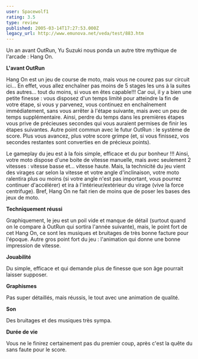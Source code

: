 ```yaml
---
user: Spacewolf1
rating: 3.5
type: review
published: 2005-03-14T17:27:53.000Z
legacy_url: http://www.emunova.net/veda/test/883.htm
---
```

Un an avant OutRun, Yu Suzuki nous ponda un autre titre mythique de l'arcade : Hang On.  

  

**L'avant OutRun**  

Hang On est un jeu de course de moto, mais vous ne courez pas sur circuit ici... En effet, vous allez enchaîner pas moins de 5 stages les uns à la suites des autres... tout du moins, si vous en êtes capable!!! Car oui, il y a bien une petite finesse : vous disposez d'un temps limité pour atteindre la fin de votre étape, si vous y parvenez, vous continuez en enchaînement immédiatement, sans vous arrêter à l'étape suivante, mais avec un peu de temps supplémentaire. Ainsi, perdre du temps dans les premières étapes vous prive de précieuses secondes qui vous auraient permises de finir les étapes suivantes. Autre point commun avec le futur OutRun : le système de score. Plus vous avancez, plus votre score grimpe (et, si vous finissez, vos secondes restantes sont converties en de précieux points).  

Le gameplay du jeu est à la fois simple, efficace et du pur bonheur !!! Ainsi, votre moto dispose d'une boite de vitesse manuelle, mais avec seulement 2 vitesses : vitesse basse et... vitesse haute. Mais, la technicité du jeu vient des virages car selon la vitesse et votre angle d'inclinaison, votre moto ralentira plus ou moins (si votre angle n'est pas important, vous pourrez continuer d'accélérer) et ira à l'intérieur/extérieur du virage (vive la force centrifuge). Bref, Hang On ne fait rien de moins que de poser les bases des jeux de moto.  

  

**Techniquement réussi**  

Graphiquement, le jeu est un poil vide et manque de détail (surtout quand on le compare à OutRun qui sortira l'année suivante), mais, le point fort de cet Hang On, ce sont les musiques et bruitages de très bonne facture pour l'époque. Autre gros point fort du jeu : l'animation qui donne une bonne impression de vitesse.  

  

  

**Jouabilité**  

Du simple, efficace et qui demande plus de finesse que son âge pourrait laisser supposer.  

**Graphismes**  

Pas super détaillés, mais réussis, le tout avec une animation de qualité.  

**Son**  

Des bruitages et des musiques très sympa.  

**Durée de vie**  

Vous ne le finirez certainement pas du premier coup, après c'est la quête du sans faute pour le score.